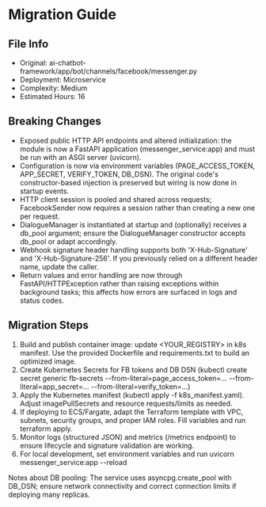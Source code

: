 # Migration Guide

## File Info
- Original: ai-chatbot-framework/app/bot/channels/facebook/messenger.py
- Deployment: Microservice
- Complexity: Medium
- Estimated Hours: 16

## Breaking Changes
- Exposed public HTTP API endpoints and altered initialization: the module is now a FastAPI application (messenger_service:app) and must be run with an ASGI server (uvicorn).
- Configuration is now via environment variables (PAGE_ACCESS_TOKEN, APP_SECRET, VERIFY_TOKEN, DB_DSN). The original code's constructor-based injection is preserved but wiring is now done in startup events.
- HTTP client session is pooled and shared across requests; FacebookSender now requires a session rather than creating a new one per request.
- DialogueManager is instantiated at startup and (optionally) receives a db_pool argument; ensure the DialogueManager constructor accepts db_pool or adapt accordingly.
- Webhook signature header handling supports both 'X-Hub-Signature' and 'X-Hub-Signature-256'. If you previously relied on a different header name, update the caller.
- Return values and error handling are now through FastAPI/HTTPException rather than raising exceptions within background tasks; this affects how errors are surfaced in logs and status codes.

## Migration Steps
1) Build and publish container image: update <YOUR_REGISTRY> in k8s manifest. Use the provided Dockerfile and requirements.txt to build an optimized image.
2) Create Kubernetes Secrets for FB tokens and DB DSN (kubectl create secret generic fb-secrets --from-literal=page_access_token=... --from-literal=app_secret=... --from-literal=verify_token=...)
3) Apply the Kubernetes manifest (kubectl apply -f k8s_manifest.yaml). Adjust imagePullSecrets and resource requests/limits as needed.
4) If deploying to ECS/Fargate, adapt the Terraform template with VPC, subnets, security groups, and proper IAM roles. Fill variables and run terraform apply.
5) Monitor logs (structured JSON) and metrics (/metrics endpoint) to ensure lifecycle and signature validation are working.
6) For local development, set environment variables and run uvicorn messenger_service:app --reload

Notes about DB pooling: The service uses asyncpg.create_pool with DB_DSN; ensure network connectivity and correct connection limits if deploying many replicas.

